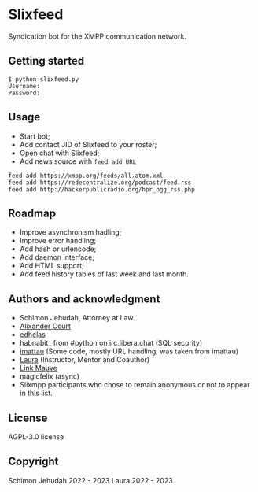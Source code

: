 # Slixfeed
Syndication bot for the XMPP communication network.

## Getting started
```
$ python slixfeed.py
Username: 
Password: 
```

## Usage
- Start bot;
- Add contact JID of Slixfeed to your roster;
- Open chat with Slixfeed;
- Add news source with `feed add URL`

```
feed add https://xmpp.org/feeds/all.atom.xml
feed add https://redecentralize.org/podcast/feed.rss
feed add http://hackerpublicradio.org/hpr_ogg_rss.php
```

## Roadmap
- Improve asynchronism hadling;
- Improve error handling;
- Add hash or urlencode;
- Add daemon interface;
- Add HTML support;
- Add feed history tables of last week and last month.

## Authors and acknowledgment
- Schimon Jehudah, Attorney at Law.
- [Alixander Court](https://alixandercourt.com/)
- [edhelas](https://github.com/edhelas/atomtopubsub)
- habnabit_ from #python on irc.libera.chat (SQL security)
- [imattau](https://github.com/imattau/atomtopubsub) (Some code, mostly URL handling, was taken from imattau)
- [Laura](xmpp:lauranna@404.city) (Instructor, Mentor and Coauthor)
- [Link Mauve](https://linkmauve.fr/contact.xhtml)
- magicfelix (async)
- Slixmpp participants who chose to remain anonymous or not to appear in this list.

## License
AGPL-3.0 license

## Copyright
Schimon Jehudah 2022 - 2023
Laura 2022 - 2023
